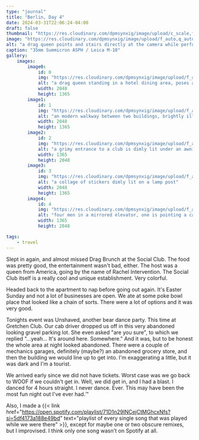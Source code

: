 ```yaml
---
type: "journal"
title: "Berlin, Day 4"
date: 2024-03-31T22:06:24-04:00
draft: false
thumbnail: "https://res.cloudinary.com/dpmsynxig/image/upload/c_scale,f_auto,q_auto:good,w_740/v1713321059/2024%20Posts/2024-03-31_berlin-day-4/untitled-32.jpg"
image: "https://res.cloudinary.com/dpmsynxig/image/upload/f_auto,q_auto:good/v1713321059/2024%20Posts/2024-03-31_berlin-day-4/untitled-32.jpg"
alt: "a drag queen points and stairs directly at the camera while performing a song in a dining area"
caption: "35mm Summicron ASPH / Leica M-10"
gallery:
    images:
        image0:
            id: 0
            img: "https://res.cloudinary.com/dpmsynxig/image/upload/f_auto,q_auto:good/v1713321059/2024%20Posts/2024-03-31_berlin-day-4/untitled-12.jpg"
            alt: "a drag queen standing in a hotel dining area, poses and gives a sassy look to the camera"
            width: 2048
            height: 1365
        image1:
            id: 1
            img: "https://res.cloudinary.com/dpmsynxig/image/upload/f_auto,q_auto:good/v1713321060/2024%20Posts/2024-03-31_berlin-day-4/untitled-79-Enhanced-NR.jpg"
            alt: "an modern walkway between two buildings, brightly illuminated in pink with plants hanging from the ceiling"
            width: 2048
            height: 1365
        image2:
            id: 2
            img: "https://res.cloudinary.com/dpmsynxig/image/upload/f_auto,q_auto:good/v1713321058/2024%20Posts/2024-03-31_berlin-day-4/untitled-15.jpg"
            alt: "a grimy entrance to a club is dimly lit under an awning. a shopping cart with some bottles sits beside a wooden wall"
            width: 1365
            height: 2048
        image3:
            id: 3
            img: "https://res.cloudinary.com/dpmsynxig/image/upload/f_auto,q_auto:good/v1713321060/2024%20Posts/2024-03-31_berlin-day-4/untitled-16.jpg"
            alt: "a collage of stickers dimly lit on a lamp post"
            width: 2048
            height: 1365
        image4:
            id: 4
            img: "https://res.cloudinary.com/dpmsynxig/image/upload/f_auto,q_auto:good/v1713321059/2024%20Posts/2024-03-31_berlin-day-4/untitled-18.jpg"
            alt: "four men in a mirrored elevator, one is pointing a camera at themselves"
            width: 1365
            height: 2048

tags:
    - travel
---
```


Slept in again, and almost missed Drag Brunch at the Social Club. The food was pretty good, the entertainment wasn't bad, either. The host was a queen from America, going by the name of Rachel Intervention. The Social Club itself is a really cool and unique establishment. Very colorful.

Headed back to the apartment to nap before going out again. It's Easter Sunday and not a lot of businesses are open. We ate at some poke bowl place that looked like a chain of sorts. There were a lot of options and it was very good.

Tonights event was Unshaved, another bear dance party. This time at Gretchen Club. Our cab driver dropped us off in this very abandoned looking gravel parking lot. She even asked "are you sure", to which we replied "...yeah... It's around here. Somewhere." And it was, but to be honest the whole area at night looked abandoned. There were a couple of mechanics garages, definitely (maybe?) an abandoned grocery store, and then the building we would line up to get into. I'm exaggerating a little, but it was dark and I'm a tourist.

We arrived early since we did not have tickets. Worst case was we go back to WOOF if we couldn't get in. Well, we did get in, and I had a blast. I danced for 4 hours straight. I never dance. Ever. This may have been the most fun night out I've ever had.™

Also, I made a {{< link href="https://open.spotify.com/playlist/71D1n29INCejCtMGhcxNfs?si=5df4173a188e49bd" text="playlist of every single song that was played while we were there" >}}, except for maybe one or two obscure remixes, but I improvised. I think only one song wasn't on Spotify at all.
